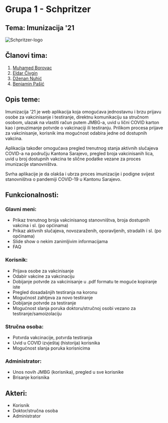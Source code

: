 # Grupa 1 - Schpritzer
## Tema: Imunizacija '21
![Schpritzer-logo](https://user-images.githubusercontent.com/73041886/112728916-da125e00-8f29-11eb-8982-9e45d79b41dc.png)

## Članovi tima:
1. [Muhamed Borovac](https://github.com/mborovac1)
2. [Eldar Čivgin](https://github.com/ecivgin1)
3. [Dženan Nuhić](https://github.com/dnuhic)
4. [Benjamin Pašić](https://github.com/bpasic1)
## Opis teme:
Imunizacija '21 je web aplikacija koja omogućava jednostavnu i brzu prijavu osobe za vakcinisanje i testiranje, direktnu komunikaciju sa stručnom osobom, ulazak na vlastiti račun putem JMBG-a, uvid u lični COVID karton kao i preuzimanje potvrde o vakcinaciji ili testiranju. 
Prilikom procesa prijave za vakcinisanje, korisnik ima mogućnost odabira jedne od dostupnih vakcina.

Aplikacija također omogućava pregled trenutnog stanja aktivnih slučajeva COVID-a na području Kantona Sarajevo, pregled broja vakcinisanih lica, uvid u broj dostupnih vakcina te slične podatke vezane za proces imunizacije stanovništva.

Svrha aplikacije je da olakša i ubrza proces imunizacije i podigne svijest stanovništva o pandemiji COVID-19 u Kantonu Sarajevo.

## Funkcionalnosti:
### Glavni meni:
- Prikaz trenutnog broja vakcinisanog stanovništva, broja dostupnih vakcina i sl. (po općinama)
- Prikaz aktivnih slučajeva, novozaraženih, oporavljenih, stradalih i sl. (po općinama)
- Slide show o nekim zanimljivim informacijama
- FAQ
### Korisnik:
- Prijava osobe za vakcinisanje
- Odabir vakcine za vakcinaciju
- Dobijanje potvrde za vakcinisanje u .pdf formatu te moguće kopiranje iste
- Pregled dosadašnjih testiranja na koronu
- Mogućnost zahtjeva za novo testiranje
- Dobijanje potvrde za testiranje
- Mogućnost slanja poruka doktoru/stručnoj osobi vezano za testiranje/samoizolaciju
### Stručna osoba:
- Potvrda vakcinacije, potvrda testiranja
- Uvid u COVID izvještaj (historija) korisnika
- Mogućnost slanja poruka korisnicima
### Administrator:
- Unos novih JMBG (korisnika), pregled u sve korisnike
- Brisanje korisnika
 
## Akteri:
- Korisnik
- Doktor/stručna osoba
- Administrator
